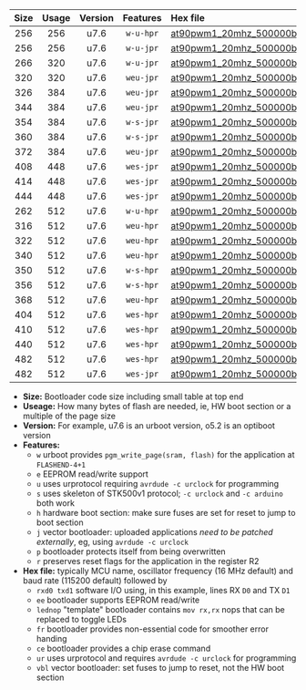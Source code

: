 |Size|Usage|Version|Features|Hex file|
|:-:|:-:|:-:|:-:|:--|
|256|256|u7.6|`w-u-hpr`|[at90pwm1_20mhz_500000bps_rxb0_txb1_ur.hex](https://raw.githubusercontent.com/stefanrueger/urboot/main//at90pwm1_20mhz_500000bps_rxb0_txb1_ur.hex)|
|256|256|u7.6|`w-u-jpr`|[at90pwm1_20mhz_500000bps_rxb0_txb1_ur_vbl.hex](https://raw.githubusercontent.com/stefanrueger/urboot/main//at90pwm1_20mhz_500000bps_rxb0_txb1_ur_vbl.hex)|
|266|320|u7.6|`w-u-jpr`|[at90pwm1_20mhz_500000bps_rxb0_txb1_lednop_ur_vbl.hex](https://raw.githubusercontent.com/stefanrueger/urboot/main//at90pwm1_20mhz_500000bps_rxb0_txb1_lednop_ur_vbl.hex)|
|320|320|u7.6|`weu-jpr`|[at90pwm1_20mhz_500000bps_rxb0_txb1_ee_ur_vbl.hex](https://raw.githubusercontent.com/stefanrueger/urboot/main//at90pwm1_20mhz_500000bps_rxb0_txb1_ee_ur_vbl.hex)|
|326|384|u7.6|`weu-jpr`|[at90pwm1_20mhz_500000bps_rxb0_txb1_ee_lednop_ur_vbl.hex](https://raw.githubusercontent.com/stefanrueger/urboot/main//at90pwm1_20mhz_500000bps_rxb0_txb1_ee_lednop_ur_vbl.hex)|
|344|384|u7.6|`weu-jpr`|[at90pwm1_20mhz_500000bps_rxb0_txb1_ee_lednop_fr_ur_vbl.hex](https://raw.githubusercontent.com/stefanrueger/urboot/main//at90pwm1_20mhz_500000bps_rxb0_txb1_ee_lednop_fr_ur_vbl.hex)|
|354|384|u7.6|`w-s-jpr`|[at90pwm1_20mhz_500000bps_rxb0_txb1_vbl.hex](https://raw.githubusercontent.com/stefanrueger/urboot/main//at90pwm1_20mhz_500000bps_rxb0_txb1_vbl.hex)|
|360|384|u7.6|`w-s-jpr`|[at90pwm1_20mhz_500000bps_rxb0_txb1_lednop_vbl.hex](https://raw.githubusercontent.com/stefanrueger/urboot/main//at90pwm1_20mhz_500000bps_rxb0_txb1_lednop_vbl.hex)|
|372|384|u7.6|`weu-jpr`|[at90pwm1_20mhz_500000bps_rxb0_txb1_ee_lednop_fr_ce_ur_vbl.hex](https://raw.githubusercontent.com/stefanrueger/urboot/main//at90pwm1_20mhz_500000bps_rxb0_txb1_ee_lednop_fr_ce_ur_vbl.hex)|
|408|448|u7.6|`wes-jpr`|[at90pwm1_20mhz_500000bps_rxb0_txb1_ee_vbl.hex](https://raw.githubusercontent.com/stefanrueger/urboot/main//at90pwm1_20mhz_500000bps_rxb0_txb1_ee_vbl.hex)|
|414|448|u7.6|`wes-jpr`|[at90pwm1_20mhz_500000bps_rxb0_txb1_ee_lednop_vbl.hex](https://raw.githubusercontent.com/stefanrueger/urboot/main//at90pwm1_20mhz_500000bps_rxb0_txb1_ee_lednop_vbl.hex)|
|444|448|u7.6|`wes-jpr`|[at90pwm1_20mhz_500000bps_rxb0_txb1_ee_lednop_fr_vbl.hex](https://raw.githubusercontent.com/stefanrueger/urboot/main//at90pwm1_20mhz_500000bps_rxb0_txb1_ee_lednop_fr_vbl.hex)|
|262|512|u7.6|`w-u-hpr`|[at90pwm1_20mhz_500000bps_rxb0_txb1_lednop_ur.hex](https://raw.githubusercontent.com/stefanrueger/urboot/main//at90pwm1_20mhz_500000bps_rxb0_txb1_lednop_ur.hex)|
|316|512|u7.6|`weu-hpr`|[at90pwm1_20mhz_500000bps_rxb0_txb1_ee_ur.hex](https://raw.githubusercontent.com/stefanrueger/urboot/main//at90pwm1_20mhz_500000bps_rxb0_txb1_ee_ur.hex)|
|322|512|u7.6|`weu-hpr`|[at90pwm1_20mhz_500000bps_rxb0_txb1_ee_lednop_ur.hex](https://raw.githubusercontent.com/stefanrueger/urboot/main//at90pwm1_20mhz_500000bps_rxb0_txb1_ee_lednop_ur.hex)|
|340|512|u7.6|`weu-hpr`|[at90pwm1_20mhz_500000bps_rxb0_txb1_ee_lednop_fr_ur.hex](https://raw.githubusercontent.com/stefanrueger/urboot/main//at90pwm1_20mhz_500000bps_rxb0_txb1_ee_lednop_fr_ur.hex)|
|350|512|u7.6|`w-s-hpr`|[at90pwm1_20mhz_500000bps_rxb0_txb1.hex](https://raw.githubusercontent.com/stefanrueger/urboot/main//at90pwm1_20mhz_500000bps_rxb0_txb1.hex)|
|356|512|u7.6|`w-s-hpr`|[at90pwm1_20mhz_500000bps_rxb0_txb1_lednop.hex](https://raw.githubusercontent.com/stefanrueger/urboot/main//at90pwm1_20mhz_500000bps_rxb0_txb1_lednop.hex)|
|368|512|u7.6|`weu-hpr`|[at90pwm1_20mhz_500000bps_rxb0_txb1_ee_lednop_fr_ce_ur.hex](https://raw.githubusercontent.com/stefanrueger/urboot/main//at90pwm1_20mhz_500000bps_rxb0_txb1_ee_lednop_fr_ce_ur.hex)|
|404|512|u7.6|`wes-hpr`|[at90pwm1_20mhz_500000bps_rxb0_txb1_ee.hex](https://raw.githubusercontent.com/stefanrueger/urboot/main//at90pwm1_20mhz_500000bps_rxb0_txb1_ee.hex)|
|410|512|u7.6|`wes-hpr`|[at90pwm1_20mhz_500000bps_rxb0_txb1_ee_lednop.hex](https://raw.githubusercontent.com/stefanrueger/urboot/main//at90pwm1_20mhz_500000bps_rxb0_txb1_ee_lednop.hex)|
|440|512|u7.6|`wes-hpr`|[at90pwm1_20mhz_500000bps_rxb0_txb1_ee_lednop_fr.hex](https://raw.githubusercontent.com/stefanrueger/urboot/main//at90pwm1_20mhz_500000bps_rxb0_txb1_ee_lednop_fr.hex)|
|482|512|u7.6|`wes-hpr`|[at90pwm1_20mhz_500000bps_rxb0_txb1_ee_lednop_fr_ce.hex](https://raw.githubusercontent.com/stefanrueger/urboot/main//at90pwm1_20mhz_500000bps_rxb0_txb1_ee_lednop_fr_ce.hex)|
|482|512|u7.6|`wes-jpr`|[at90pwm1_20mhz_500000bps_rxb0_txb1_ee_lednop_fr_ce_vbl.hex](https://raw.githubusercontent.com/stefanrueger/urboot/main//at90pwm1_20mhz_500000bps_rxb0_txb1_ee_lednop_fr_ce_vbl.hex)|

- **Size:** Bootloader code size including small table at top end
- **Useage:** How many bytes of flash are needed, ie, HW boot section or a multiple of the page size
- **Version:** For example, u7.6 is an urboot version, o5.2 is an optiboot version
- **Features:**
  + `w` urboot provides `pgm_write_page(sram, flash)` for the application at `FLASHEND-4+1`
  + `e` EEPROM read/write support
  + `u` uses urprotocol requiring `avrdude -c urclock` for programming
  + `s` uses skeleton of STK500v1 protocol; `-c urclock` and `-c arduino` both work
  + `h` hardware boot section: make sure fuses are set for reset to jump to boot section
  + `j` vector bootloader: uploaded applications *need to be patched externally*, eg, using `avrdude -c urclock`
  + `p` bootloader protects itself from being overwritten
  + `r` preserves reset flags for the application in the register R2
- **Hex file:** typically MCU name, oscillator frequency (16 MHz default) and baud rate (115200 default) followed by
  + `rxd0 txd1` software I/O using, in this example, lines RX `D0` and TX `D1`
  + `ee` bootloader supports EEPROM read/write
  + `lednop` "template" bootloader contains `mov rx,rx` nops that can be replaced to toggle LEDs
  + `fr` bootloader provides non-essential code for smoother error handing
  + `ce` bootloader provides a chip erase command
  + `ur` uses urprotocol and requires `avrdude -c urclock` for programming
  + `vbl` vector bootloader: set fuses to jump to reset, not the HW boot section
